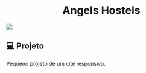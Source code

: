 <h1 align="center">
   Angels Hostels
</h1

![](images/filename127.0.0.1_5500_project-responsive_index.html.png)

## 💻 Projeto

Pequeno projeto de um cite responsivo.


